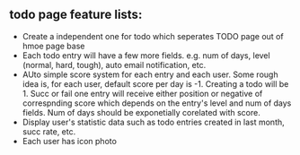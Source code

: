 ## todo page feature lists:
- Create a independent one for todo which seperates TODO page out of hmoe page base 
- Each todo entry will have a few more fields. e.g. num of days, level (normal, hard, tough), auto email notification, etc.
- AUto simple score system for each entry and each user. Some rough idea is, for each user, default score per day is -1. 
Creating a todo will be 1. Succ or fail one entry will receive either position or negative of correspnding score which depends on the 
entry's level and num of days fields. Num of days should be exponetially corelated with score.
- Display user's statistic data such as todo entries created in last month, succ rate, etc.
- Each user has icon photo

